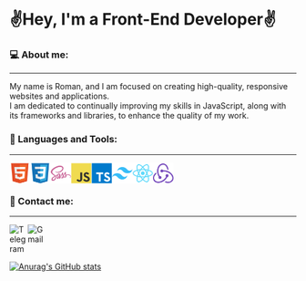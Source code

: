 # **✌️Hey, I'm a Front-End Developer✌️**
### 💻 About me:
____
My name is Roman, and I am focused on creating high-quality, responsive websites and applications. <br />
I am dedicated to continually improving my skills in JavaScript, along with its frameworks and libraries, to enhance the quality of my work. <br />

### 🧰 Languages and Tools:
____

<img align="left" alt="HTML5" width="36" src="https://github.com/devicons/devicon/blob/master/icons/html5/html5-original.svg" />
<img align="left" alt="CSS3" width="36" src="https://github.com/devicons/devicon/blob/master/icons/css3/css3-original.svg" />
<img align="left" alt="SASS" width="36" src="https://github.com/devicons/devicon/blob/master/icons/sass/sass-original.svg" />
<img align="left" alt="JavaScript" width="36" src="https://github.com/devicons/devicon/blob/master/icons/javascript/javascript-original.svg" />
<img align="left" alt="TypeScript" width="36" src="https://github.com/devicons/devicon/blob/master/icons/typescript/typescript-original.svg" />
<img align="left" alt="Tailwind CSS" width="36" src="https://github.com/devicons/devicon/blob/master/icons/tailwindcss/tailwindcss-original.svg" />
<img align="left" alt="ReactJS" width="36" src="https://github.com/devicons/devicon/blob/master/icons/react/react-original.svg" />
<img align="left" alt="Redux" width="36" src="https://github.com/devicons/devicon/blob/master/icons/redux/redux-original.svg" />

<br /> <br />

### 💬 Contact me:
____

<a href="https://t.me/roman_dev1">
	<img align="left" alt="Telegram" title="Telegram" width="32" src="https://cdn.simpleicons.org/telegram"/>
</a>
<a href="mailto:ssivachenkoromann@gmail.com" title="ssivachenkoromann@gmail.com">
	<img align="left" alt="Gmail" title="Gmail" width="32" src="https://cdn.simpleicons.org/gmail"/>
</a>
<br /> <br /> <br />

[![Anurag's GitHub stats](https://github-readme-stats.vercel.app/api?username=Devf1s&hide=prs,issues&show_icons=true&theme=dark)](https://github.com/anuraghazra/github-readme-stats)
